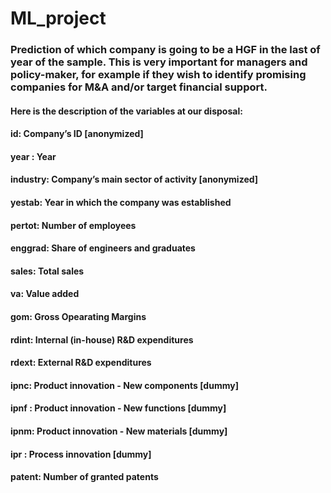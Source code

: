# ML_project
### Prediction of which company is going to be a HGF in the last of year of the sample. This is very important for managers and policy-maker, for example if they wish to identify promising companies for M&A and/or target financial support.
#### Here is the description of the variables at our disposal:
#### id: Company’s ID [anonymized]
#### year : Year
#### industry: Company’s main sector of activity [anonymized]
#### yestab: Year in which the company was established
#### pertot: Number of employees
#### enggrad: Share of engineers and graduates
#### sales: Total sales
#### va: Value added
#### gom: Gross Opearating Margins
#### rdint: Internal (in-house) R&D expenditures
#### rdext: External R&D expenditures
#### ipnc: Product innovation - New components [dummy]
#### ipnf : Product innovation - New functions [dummy]
#### ipnm: Product innovation - New materials [dummy]
#### ipr : Process innovation [dummy]
#### patent: Number of granted patents
